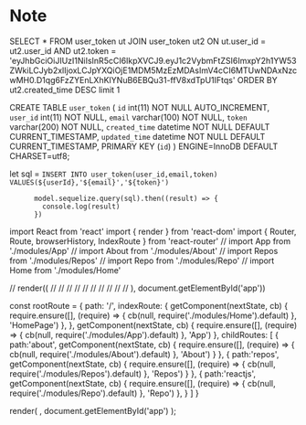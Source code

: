 # Note
SELECT * FROM user_token ut 
JOIN user_token ut2 ON ut.user_id = ut2.user_id
AND ut2.token = 'eyJhbGciOiJIUzI1NiIsInR5cCI6IkpXVCJ9.eyJ1c2VybmFtZSI6ImxpY2h1YW53ZWkiLCJyb2xlIjoxLCJpYXQiOjE1MDM5MzEzMDAsImV4cCI6MTUwNDAxNzcwMH0.D1qg6FzZYEnLXhKIYNuB6EBQu31-ffV8xdTpU1IFtqs'
ORDER BY ut2.created_time DESC limit 1


CREATE TABLE `user_token` (
  `id` int(11) NOT NULL AUTO_INCREMENT,
  `user_id` int(11) NOT NULL,
  `email` varchar(100) NOT NULL,
  `token` varchar(200) NOT NULL,
  `created_time` datetime NOT NULL DEFAULT CURRENT_TIMESTAMP,
  `updated_time` datetime NOT NULL DEFAULT CURRENT_TIMESTAMP,
  PRIMARY KEY (`id`)
) ENGINE=InnoDB DEFAULT CHARSET=utf8;

let sql = `INSERT INTO user_token(user_id,email,token) VALUES(${userId},'${email}','${token}')`

          model.sequelize.query(sql).then((result) => {
            console.log(result)
          })


import React from 'react'
import { render } from 'react-dom'
import { Router, Route, browserHistory, IndexRoute } from 'react-router'
// import App from './modules/App'
// import About from './modules/About'
// import Repos from './modules/Repos'
// import Repo from './modules/Repo'
// import Home from './modules/Home'

// render((
//   <Router history={hashHistory}>
//     <Route path="/" component={App}>
//       <IndexRoute component={Home}/>
//       <Route path="/repos" component={Repos}>
//         <Route path="/repos/:userName/:repoName" component={Repo}/>
//       </Route>
//       <Route path="/about" component={About}/>
//     </Route>
//   </Router>
// ), document.getElementById('app'))

const rootRoute = {
    path: '/',
    indexRoute: {
        getComponent(nextState, cb) {
            require.ensure([], (require) => {
                cb(null, require('./modules/Home').default)
            }, 'HomePage')
        },
    },
    getComponent(nextState, cb) {
        require.ensure([], (require) => {
            cb(null, require('./modules/App').default)
        }, 'App')
    },
    childRoutes: [
        {
            path:'about',
            getComponent(nextState, cb) {
                require.ensure([], (require) => {
                    cb(null, require('./modules/About').default)
                }, 'About')
            }
        },
        {
            path:'repos',
            getComponent(nextState, cb) {
                require.ensure([], (require) => {
                    cb(null, require('./modules/Repos').default)
                }, 'Repos')
            }
        },
        {
            path:'reactjs',
            getComponent(nextState, cb) {
                require.ensure([], (require) => {
                    cb(null, require('./modules/Repo').default)
                }, 'Repo')
            },
        }
    ]
}

render(
        <Router
            history={browserHistory}
            routes={rootRoute}
        />
    , document.getElementById('app')
);
